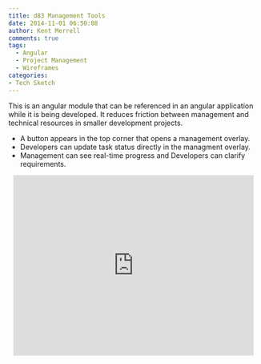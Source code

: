 ```yaml
---
title: d83 Management Tools
date: 2014-11-01 06:50:08
author: Kent Merrell
comments: true
tags: 
  - Angular
  - Project Management
  - Wireframes
categories: 
- Tech Sketch
---
```


This is an angular module that can be referenced in an angular application while it is being developed. It reduces friction between management and technical resources in smaller development projects.
<!-- more -->

 * A button appears in the top corner that opens a management overlay.
 * Developers can update task status directly in the managment overlay.
 * Management can see real-time progress and Developers can clarify requirements.

 
 
<div style="width: 480px; height: 360px; margin: 10px; position: relative;"><iframe allowfullscreen frameborder="0" style="width:480px; height:360px" src="https://www.lucidchart.com/documents/embeddedchart/4a6fb7dc-7713-4f86-8ebc-5a752d71c1f0" id="b8j45-khKWFD"></iframe></div>


